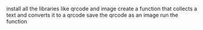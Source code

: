 install all the libraries like qrcode and image
create a function that collects a text and converts it to a qrcode
save the qrcode as an image
run the function
